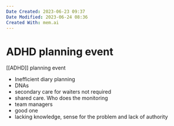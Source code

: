 ```yaml
---
Date Created: 2023-06-23 09:37
Date Modified: 2023-06-24 08:36
Created With: mem.ai
---
```


# ADHD planning event

[[ADHD]]
 planning event
- Inefficient diary planning
- DNAs
-  secondary care for waiters not required
-  shared care. Who does the monitoring
-  team managers
- good one
-  lacking knowledge, sense for the problem and lack of authority
